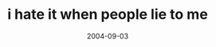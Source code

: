 ---
layout: base.njk
title : 'i hate it when people lie to me' 
view_title : 'i hate it when people lie to me' 
year : '2004' 
date : '2004-09-03' 
img_file : '/drawing/ihateitwhenpeoplelietome.png' 
html_file : 'ihateitwhenpeoplelietome' 
next_html : 'justgivemeachance.html' 
year_order : '188' 
permalink : "title/{{html_file}}.html"
---
